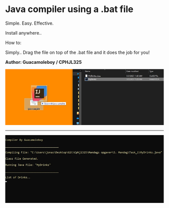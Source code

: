 # Java compiler using a .bat file
Simple. Easy. Effective.

Install anywhere..

How to:

Simply.. Drag the file on top of the .bat file and it does the job for you!

**Author: Guacamoleboy / CPHJL325**

![Visuals](/photos/photo1.jpg)

______________________________________________

![Visuals](/photos/photo2.jpg)
